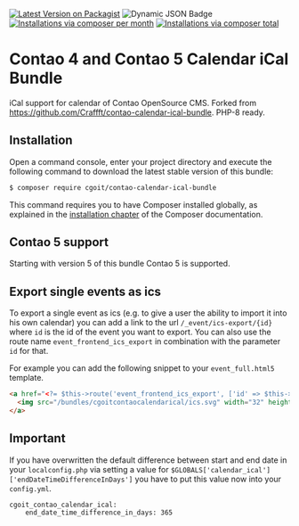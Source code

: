 [![Latest Version on Packagist](http://img.shields.io/packagist/v/cgoit/contao-calendar-ical-bundle.svg?style=flat)](https://packagist.org/packages/cgoit/contao-calendar-ical-bundle)
![Dynamic JSON Badge](https://img.shields.io/badge/dynamic/json?url=https%3A%2F%2Fraw.githubusercontent.com%2FcgoIT%2Fcontao-calendar-ical-bundle%2Fmain%2Fcomposer.json&query=%24.require%5B%22contao%2Fcore-bundle%22%5D&label=Contao%20Version)
[![Installations via composer per month](http://img.shields.io/packagist/dm/cgoit/contao-calendar-ical-bundle.svg?style=flat)](https://packagist.org/packages/cgoit/contao-calendar-ical-bundle)
[![Installations via composer total](http://img.shields.io/packagist/dt/cgoit/contao-calendar-ical-bundle.svg?style=flat)](https://packagist.org/packages/cgoit/contao-calendar-ical-bundle)

Contao 4 and Contao 5 Calendar iCal Bundle
=======================

iCal support for calendar of Contao OpenSource CMS. Forked from https://github.com/Craffft/contao-calendar-ical-bundle. PHP-8 ready.

Installation
------------

Open a command console, enter your project directory and execute the
following command to download the latest stable version of this bundle:

```bash
$ composer require cgoit/contao-calendar-ical-bundle
```

This command requires you to have Composer installed globally, as explained
in the [installation chapter](https://getcomposer.org/doc/00-intro.md)
of the Composer documentation.

Contao 5 support
----------------

Starting with version 5 of this bundle Contao 5 is supported.

Export single events as ics
---------------------------

To export a single event as ics (e.g. to give a user the ability to import it into his own calendar) you can add a link to the url
`/_event/ics-export/{id}` where `id` is the id of the event you want to export. You can also use the route name `event_frontend_ics_export`
in combination with the parameter `id` for that.

For example you can add the following snippet to your `event_full.html5` template.

```html
<a href="<?= $this->route('event_frontend_ics_export', ['id' => $this->id]) ?>" class="ics-export" rel="nofollow" title="Export event as ics">
  <img src="/bundles/cgoitcontaocalendarical/ics.svg" width="32" height="32" alt="">
</a>
```

Important
---------

If you have overwritten the default difference between start and end date in your `localconfig.php` via setting a value for `$GLOBALS['calendar_ical']['endDateTimeDifferenceInDays']` you have to put this value now into your `config.yml`.

```
cgoit_contao_calendar_ical:
    end_date_time_difference_in_days: 365
```

